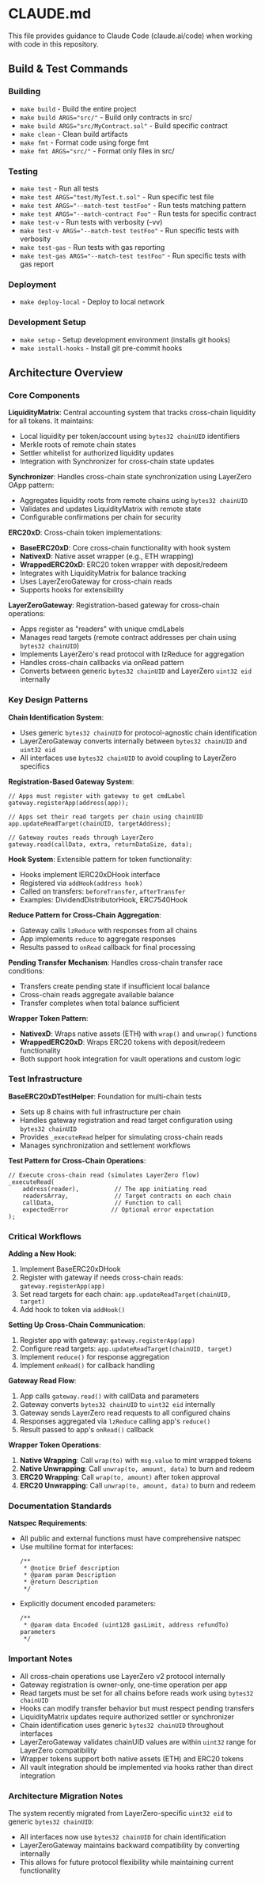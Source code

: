# CLAUDE.md

This file provides guidance to Claude Code (claude.ai/code) when working with code in this repository.

## Build & Test Commands

### Building
- `make build` - Build the entire project
- `make build ARGS="src/"` - Build only contracts in src/
- `make build ARGS="src/MyContract.sol"` - Build specific contract
- `make clean` - Clean build artifacts
- `make fmt` - Format code using forge fmt
- `make fmt ARGS="src/"` - Format only files in src/

### Testing
- `make test` - Run all tests
- `make test ARGS="test/MyTest.t.sol"` - Run specific test file
- `make test ARGS="--match-test testFoo"` - Run tests matching pattern
- `make test ARGS="--match-contract Foo"` - Run tests for specific contract
- `make test-v` - Run tests with verbosity (-vv)
- `make test-v ARGS="--match-test testFoo"` - Run specific tests with verbosity
- `make test-gas` - Run tests with gas reporting
- `make test-gas ARGS="--match-test testFoo"` - Run specific tests with gas report

### Deployment
- `make deploy-local` - Deploy to local network

### Development Setup
- `make setup` - Setup development environment (installs git hooks)
- `make install-hooks` - Install git pre-commit hooks

## Architecture Overview

### Core Components

**LiquidityMatrix**: Central accounting system that tracks cross-chain liquidity for all tokens. It maintains:
- Local liquidity per token/account using `bytes32 chainUID` identifiers
- Merkle roots of remote chain states
- Settler whitelist for authorized liquidity updates
- Integration with Synchronizer for cross-chain state updates

**Synchronizer**: Handles cross-chain state synchronization using LayerZero OApp pattern:
- Aggregates liquidity roots from remote chains using `bytes32 chainUID`
- Validates and updates LiquidityMatrix with remote state
- Configurable confirmations per chain for security

**ERC20xD**: Cross-chain token implementations:
- **BaseERC20xD**: Core cross-chain functionality with hook system
- **NativexD**: Native asset wrapper (e.g., ETH wrapping)
- **WrappedERC20xD**: ERC20 token wrapper with deposit/redeem
- Integrates with LiquidityMatrix for balance tracking
- Uses LayerZeroGateway for cross-chain reads
- Supports hooks for extensibility

**LayerZeroGateway**: Registration-based gateway for cross-chain operations:
- Apps register as "readers" with unique cmdLabels
- Manages read targets (remote contract addresses per chain using `bytes32 chainUID`)
- Implements LayerZero's read protocol with lzReduce for aggregation
- Handles cross-chain callbacks via onRead pattern
- Converts between generic `bytes32 chainUID` and LayerZero `uint32 eid` internally

### Key Design Patterns

**Chain Identification System**:
- Uses generic `bytes32 chainUID` for protocol-agnostic chain identification
- LayerZeroGateway converts internally between `bytes32 chainUID` and `uint32 eid`
- All interfaces use `bytes32 chainUID` to avoid coupling to LayerZero specifics

**Registration-Based Gateway System**:
```solidity
// Apps must register with gateway to get cmdLabel
gateway.registerApp(address(app));

// Apps set their read targets per chain using chainUID
app.updateReadTarget(chainUID, targetAddress);

// Gateway routes reads through LayerZero
gateway.read(callData, extra, returnDataSize, data);
```

**Hook System**: Extensible pattern for token functionality:
- Hooks implement IERC20xDHook interface
- Registered via `addHook(address hook)`
- Called on transfers: `beforeTransfer`, `afterTransfer`
- Examples: DividendDistributorHook, ERC7540Hook

**Reduce Pattern for Cross-Chain Aggregation**:
- Gateway calls `lzReduce` with responses from all chains
- App implements `reduce` to aggregate responses
- Results passed to `onRead` callback for final processing

**Pending Transfer Mechanism**: Handles cross-chain transfer race conditions:
- Transfers create pending state if insufficient local balance
- Cross-chain reads aggregate available balance
- Transfer completes when total balance sufficient

**Wrapper Token Pattern**:
- **NativexD**: Wraps native assets (ETH) with `wrap()` and `unwrap()` functions
- **WrappedERC20xD**: Wraps ERC20 tokens with deposit/redeem functionality
- Both support hook integration for vault operations and custom logic

### Test Infrastructure

**BaseERC20xDTestHelper**: Foundation for multi-chain tests
- Sets up 8 chains with full infrastructure per chain
- Handles gateway registration and read target configuration using `bytes32 chainUID`
- Provides `_executeRead` helper for simulating cross-chain reads
- Manages synchronization and settlement workflows

**Test Pattern for Cross-Chain Operations**:
```solidity
// Execute cross-chain read (simulates LayerZero flow)
_executeRead(
    address(reader),          // The app initiating read
    readersArray,             // Target contracts on each chain
    callData,                 // Function to call
    expectedError            // Optional error expectation
);
```

### Critical Workflows

**Adding a New Hook**:
1. Implement BaseERC20xDHook
2. Register with gateway if needs cross-chain reads: `gateway.registerApp(app)`
3. Set read targets for each chain: `app.updateReadTarget(chainUID, target)`
4. Add hook to token via `addHook()`

**Setting Up Cross-Chain Communication**:
1. Register app with gateway: `gateway.registerApp(app)`
2. Configure read targets: `app.updateReadTarget(chainUID, target)`
3. Implement `reduce()` for response aggregation
4. Implement `onRead()` for callback handling

**Gateway Read Flow**:
1. App calls `gateway.read()` with callData and parameters
2. Gateway converts `bytes32 chainUID` to `uint32 eid` internally
3. Gateway sends LayerZero read requests to all configured chains
4. Responses aggregated via `lzReduce` calling app's `reduce()`
5. Result passed to app's `onRead()` callback

**Wrapper Token Operations**:
1. **Native Wrapping**: Call `wrap(to)` with `msg.value` to mint wrapped tokens
2. **Native Unwrapping**: Call `unwrap(to, amount, data)` to burn and redeem
3. **ERC20 Wrapping**: Call `wrap(to, amount)` after token approval
4. **ERC20 Unwrapping**: Call `unwrap(to, amount, data)` to burn and redeem

### Documentation Standards

**Natspec Requirements**:
- All public and external functions must have comprehensive natspec
- Use multiline format for interfaces:
  ```solidity
  /**
   * @notice Brief description
   * @param param Description
   * @return Description
   */
  ```
- Explicitly document encoded parameters:
  ```solidity
  /**
   * @param data Encoded (uint128 gasLimit, address refundTo) parameters
   */
  ```

### Important Notes

- All cross-chain operations use LayerZero v2 protocol internally
- Gateway registration is owner-only, one-time operation per app
- Read targets must be set for all chains before reads work using `bytes32 chainUID`
- Hooks can modify transfer behavior but must respect pending transfers
- LiquidityMatrix updates require authorized settler or synchronizer
- Chain identification uses generic `bytes32 chainUID` throughout interfaces
- LayerZeroGateway validates chainUID values are within `uint32` range for LayerZero compatibility
- Wrapper tokens support both native assets (ETH) and ERC20 tokens
- All vault integration should be implemented via hooks rather than direct integration

### Architecture Migration Notes

The system recently migrated from LayerZero-specific `uint32 eid` to generic `bytes32 chainUID`:
- All interfaces now use `bytes32 chainUID` for chain identification
- LayerZeroGateway maintains backward compatibility by converting internally
- This allows for future protocol flexibility while maintaining current functionality
